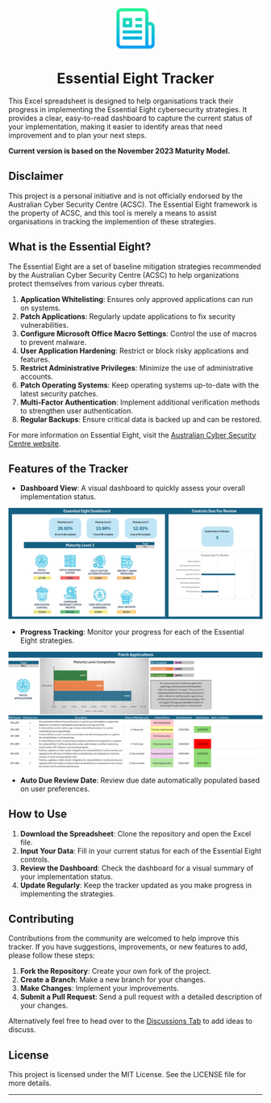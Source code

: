 <div align="center">
  <a href="">
    <img src="assets\E8.png" alt="Logo" width="80" height="80">
  </a>
  <h1 align="center">Essential Eight Tracker</h1>
</div>

This Excel spreadsheet is designed to help organisations track their progress in implementing the Essential Eight cybersecurity strategies. It provides a clear, easy-to-read dashboard to capture the current status of your implementation, making it easier to identify areas that need improvement and to plan your next steps.

**Current version is based on the November 2023 Maturity Model.**

## Disclaimer

This project is a personal initiative and is not officially endorsed by the Australian Cyber Security Centre (ACSC). The Essential Eight framework is the property of ACSC, and this tool is merely a means to assist organisations in tracking the implemention of these strategies.

## What is the Essential Eight?

The Essential Eight are a set of baseline mitigation strategies recommended by the Australian Cyber Security Centre (ACSC) to help organizations protect themselves from various cyber threats.

1. **Application Whitelisting**: Ensures only approved applications can run on systems.
2. **Patch Applications**: Regularly update applications to fix security vulnerabilities.
3. **Configure Microsoft Office Macro Settings**: Control the use of macros to prevent malware.
4. **User Application Hardening**: Restrict or block risky applications and features.
5. **Restrict Administrative Privileges**: Minimize the use of administrative accounts.
6. **Patch Operating Systems**: Keep operating systems up-to-date with the latest security patches.
7. **Multi-Factor Authentication**: Implement additional verification methods to strengthen user authentication.
8. **Regular Backups**: Ensure critical data is backed up and can be restored.

For more information on Essential Eight, visit the [Australian Cyber Security Centre website](https://www.cyber.gov.au/resources-business-and-government/essential-cyber-security/essential-eight).

## Features of the Tracker

- **Dashboard View**: A visual dashboard to quickly assess your overall implementation status.

![Dashboard View](assets/Dashboard.png)

- **Progress Tracking**: Monitor your progress for each of the Essential Eight strategies.

![Progress Tracking](assets/PatchApplication.png)

- **Auto Due Review Date**: Review due date automatically populated based on user preferences.

## How to Use

1. **Download the Spreadsheet**: Clone the repository and open the Excel file.
2. **Input Your Data**: Fill in your current status for each of the Essential Eight controls.
3. **Review the Dashboard**: Check the dashboard for a visual summary of your implementation status.
4. **Update Regularly**: Keep the tracker updated as you make progress in implementing the strategies.

## Contributing

Contributions from the community are welcomed to help improve this tracker. If you have suggestions, improvements, or new features to add, please follow these steps:

1. **Fork the Repository**: Create your own fork of the project.
2. **Create a Branch**: Make a new branch for your changes.
3. **Make Changes**: Implement your improvements.
4. **Submit a Pull Request**: Send a pull request with a detailed description of your changes.
 
Alternatively feel free to head over to the [Discussions Tab](https://github.com/alastaircottenham/EssentialEightTracker/discussions) to add ideas to discuss.


## License

This project is licensed under the MIT License. See the LICENSE file for more details.

---
